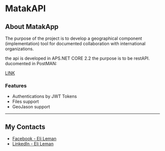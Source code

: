 # MatakAPI

## About MatakApp
The purpose of the project is to develop a geographical component
(implementation) tool for documented collaboration with international organizations.

the api is developed in APS.NET CORE 2.2 the purpose is to be restAPI.
ducomented in PostMAN:

[LINK](https://documenter.getpostman.com/view/7173606/S1LsXpsP)

### Features
- Authentications by JWT Tokens 
- Files support
- GeoJason support

---

## My Contacts
- [Facebook - Eli Leman](https://www.facebook.com/eli.leman)
- [LinkedIn - Eli Leman](https://www.linkedin.com/in/liel-leman/)
